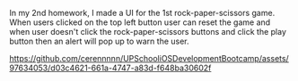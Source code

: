 In my 2nd homework, I made a UI for the 1st rock-paper-scissors game. When users clicked on the top left button user can reset the game and when user doesn't click the rock-paper-scissors buttons and click the play button then an alert will pop up to warn the user.


https://github.com/cerennnnn/UPSchooliOSDevelopmentBootcamp/assets/97634053/d03c4621-661a-4747-a83d-f648ba30602f

